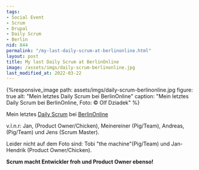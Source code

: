 ```yaml
---
tags:
- Social Event
- Scrum
- Drupal
- Daily Scrum
- Berlin
nid: 844
permalink: "/my-last-daily-scrum-at-berlinonline.html"
layout: post
title: My last Daily Scrum at BerlinOnline
image: /assets/imgs/daily-scrum-berlinonline.jpg
last_modified_at: 2022-03-22
---
```

{%responsive_image path: assets/imgs/daily-scrum-berlinonline.jpg
figure: true alt: "Mein letztes Daily Scrum bei BerlinOnline" 
caption: "Mein letztes Daily Scrum bei BerlinOnline, Foto: &copy; Olf Dziadek" %}

Mein letztes [Daily Scrum](/thema/daily-scrum/) bei [BerlinOnline](http://berlinonline.de)

v.l.n.r: Jan,  (Product Owner/Chicken), Meinereiner (Pig/Team), 
Andreas, (Pig/Team) und Jens (Scrum Master).

Leider nicht auf dem Foto sind: Tobi "the machine"(Pig/Team) 
und Jan-Hendrik (Product Owner/Chicken).

**Scrum macht Entwickler froh und Product Owner ebenso!**<!--break-->


